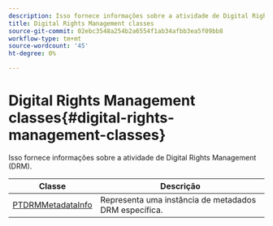 ```yaml
---
description: Isso fornece informações sobre a atividade de Digital Rights Management (DRM).
title: Digital Rights Management classes
source-git-commit: 02ebc3548a254b2a6554f1ab34afbb3ea5f09bb8
workflow-type: tm+mt
source-wordcount: '45'
ht-degree: 0%

---
```


# Digital Rights Management classes{#digital-rights-management-classes}

Isso fornece informações sobre a atividade de Digital Rights Management (DRM).

| **Classe** | **Descrição** |
|---|---|
| [PTDRMMetadataInfo](https://help.adobe.com/en_US/primetime/api/psdk/appledoc/Classes/PTDRMMetadataInfo.html) | Representa uma instância de metadados DRM específica. |

